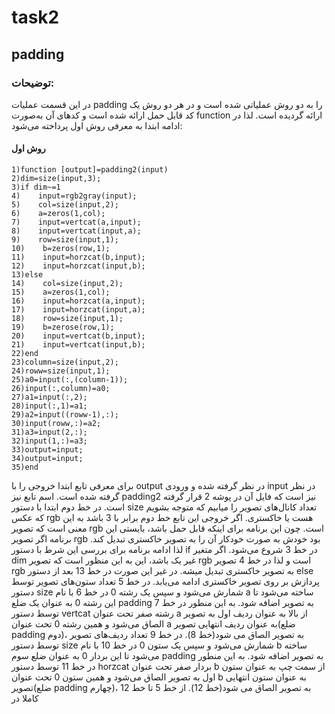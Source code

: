 # task2

## padding

### توضیحات:
در این قسمت عملیات padding را به دو روش عملیاتی شده است و در هر دو روش یک کد قابل حمل ارائه شده است و کد‌های آن به‌صورت function ارائه گردیده است. لذا در ادامه ابتدا به معرفی روش اول پرداخته می‌شود:
#### روش اول
```
1)function [output]=padding2(input)
2)dim=size(input,3);
3)if dim~=1
4)    input=rgb2gray(input);
5)    col=size(input,2);
6)    a=zeros(1,col);
7)    input=vertcat(a,input);
8)    input=vertcat(input,a);
9)    row=size(input,1);
10)    b=zeros(row,1);
11)    input=horzcat(b,input);
12)    input=horzcat(input,b);
13)else
14)    col=size(input,2);
15)    a=zeros(1,col);
16)    input=horzcat(a,input);
17)    input=horzcat(input,a);
18)    row=size(input,1);
19)    b=zerose(row,1);
20)    input=vertcat(b,input);
21)    input=vertcat(input,b);
22)end
23)column=size(input,2);
24)roww=size(input,1);
25)a0=input(:,(column-1));
26)input(:,column)=a0;
27)a1=input(:,2);
28)input(:,1)=a1;
29)a2=input((roww-1),:);
30)input(roww,:)=a2;
31)a3=input(2,:);
32)input(1,:)=a3;
33)output=input;
34)output=input;
35)end
```
برای معرفی تابع ابتدا خروجی را با output در نظر گرفته شده و ورودی input در نظر گرفته شده است. اسم تابع نیز padding2 نیز است که فایل آن در پوشه 2 قرار گرفته است. در خط دوم ابتدا با دستور size تعداد کانال‌های تصویر را میابیم که متوجه بشویم که عکس rgb هست یا خاکستری. اگر خروجی این تابع خط دوم برابر با 3 باشد به این معنی است که تصویر rgb است. چون این برنامه برای اینکه قابل حمل باشد، بایستی این برنامه اگر تصویر rgb بود خودش به صورت خودکار آن را به تصویر خاکستری تبدیل کند. لذا ادامه برنامه برای بررسی این شرط با دستور if در خط 3 شروع می‌شود. اگر متغیر dim غیر یک باشد، این به این منظور است که تصویر rgb است و لذا در خط 4 تصویر rgb به تصویر خاکستری تبدیل میشه. در غیر این صورت در خط 13 بعد از دستور else پردازش بر روی تصویر خاکستری ادامه می‌یابد. در خط 5 تعداد ستون‌های تصویر توسط دستور size شمارش می‌شود و سپس یک رشته 0 در خط 6 با نام a ساخته می‌شود تا این رشته 0 به عنوان یک ضلع padding به تصویر اضافه شود. به این منطور در خط 7 توسط دستور vertcat رشته صفر تحت عنوان a از بالا به عنوان ردیف اول به تصویر الصاق می‌شود و همین رشته 0 تحت عنوان a به عنوان ردیف انتهایی تصویر(ضلع padding دوم)، به تصویر الصاق می شود(خط 8). در خط 9 تعداد ردیف‌های تصویر توسط دستور size شمارش می‌شود و سپس یک ستون 0 در خط 10 با نام b ساخته می‌شود تا این بردار 0 به عنوان  ضلع سوم padding به تصویر اضافه شود. به این منطور در خط 11 توسط دستور horzcat بردار صفر تحت عنوان b از سمت چپ به عنوان ستون اول به تصویر الصاق می‌شود و همین ستون 0 تحت عنوان b به عنوان ستون انتهایی تصویر(ضلع padding چهارم)، به تصویر الصاق می شود(خط 12). از خط 5 تا خط 12 کاملا  در 

